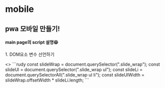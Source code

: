 # mobile

<h2>pwa 모바일 만들기!</h2>
  
  <h4>main page의 script 설명😆</h4>
  
  <p>1. DOM요소 변수 선언하기</p>
    <>
```rudy
const slideWrap = document.querySelector(".slide_wrap"); 
const slideUl = document.querySelector(".slide_wrap ul"); 
const slideLi = document.querySelectorAll(".slide_wrap ul li");
const slideUlWidth = slideWrap.offsetWidth * slideLi.length;
```
